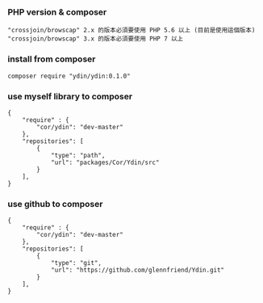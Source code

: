 ### PHP version & composer
    "crossjoin/browscap" 2.x 的版本必須要使用 PHP 5.6 以上 (目前是使用這個版本)
    "crossjoin/browscap" 3.x 的版本必須要使用 PHP 7 以上

### install from composer
```
composer require "ydin/ydin:0.1.0"
```

### use myself library to composer
```
{
    "require" : {
        "cor/ydin": "dev-master"
    },
    "repositories": [
        {
            "type": "path",
            "url": "packages/Cor/Ydin/src"
        }
    ],
}
```

### use github to composer
```
{
    "require" : {
        "cor/ydin": "dev-master"
    },
    "repositories": [
        {
            "type": "git",
            "url": "https://github.com/glennfriend/Ydin.git"
        }
    ],
}
```
